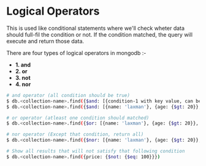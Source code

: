 # Logical Operators

This is used like conditional statements where we'll check wheter data should full-fil the condition or not. If the condition matched, the query will execute and return those data.

There are four types of logical operators in mongodb :-

- **1. and**
- **2. or**
- **3. not**
- **4. nor**

```bash
# and operator (all condition should be true)
$ db.<collection-name>.find({$and: [{condition-1 with key value, can be nested condition}, {condition-02}, {condition-03}, ......n]})
$ db.<collection-name>.find({$and: [{name: 'laxman'}, {age: {$gt: 20}}, {condition-03}, ......n]})

# or operator (atleast one condition should matched)
$ db.<collection-name>.find({$or: [{name: 'laxman'}, {age: {$gt: 20}}, {condition-03}, ......n]})

# nor operator (Except that condition, return all)
$ db.<collection-name>.find({$nor: [{name: 'laxman'}, {age: {$gt: 20}}, {condition-03}, ......n]})

# Show all results that will not satisfy that following condition
$ db.<collection-name>.find({price: {$not: {$eq: 100}}})
```
